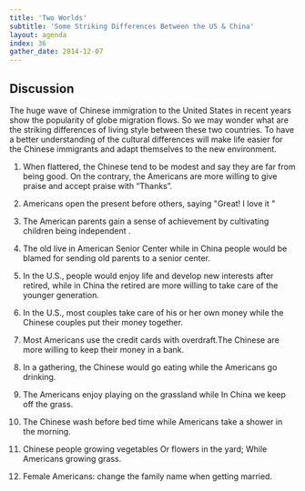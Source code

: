```yaml
---
title: 'Two Worlds'
subtitle: 'Some Striking Differences Between the US & China'
layout: agenda
index: 36 
gather_date: 2014-12-07
---
```


## Discussion

The huge wave of Chinese immigration to the United States in recent years show the popularity of globe migration flows. So we may wonder what are the striking differences of living style between these two countries. To have a better understanding of the cultural differences will make life easier for the Chinese immigrants and adapt themselves to the new environment.

1. When flattered, the Chinese tend to be modest and say they are far from being good. On the contrary, the Americans are more willing to give praise and accept praise with “Thanks”.

2. Americans open the present before others, saying "Great! I love it "

3. The American parents gain a sense of achievement by cultivating children being independent .

4. The old live in American Senior Center while in China people would be blamed for sending old parents to a senior center.

5. In the U.S., people would enjoy life and develop new interests after retired, while in China the retired are more willing to take care of the younger generation.

6. In the U.S., most couples take care of his or her own money while the Chinese couples put their money together.

7. Most Americans use the credit cards with overdraft.The Chinese are more willing to keep their money in a bank.

8. In a gathering, the Chinese would go eating while the Americans go drinking.

9. The Americans enjoy playing on the grassland while In China we keep off the grass.

10. The Chinese wash before bed time while Americans take a shower in the morning.

11. Chinese people growing vegetables Or flowers in the yard; While Americans growing grass.

12. Female Americans: change the family name when getting married.